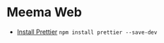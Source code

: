 # Meema Web

- [Install Prettier](https://medium.com/@cosmvs/set-up-tslint-and-prettier-in-vs-code-for-react-app-with-typescript-5b7f5895ce37)
`npm install prettier --save-dev`